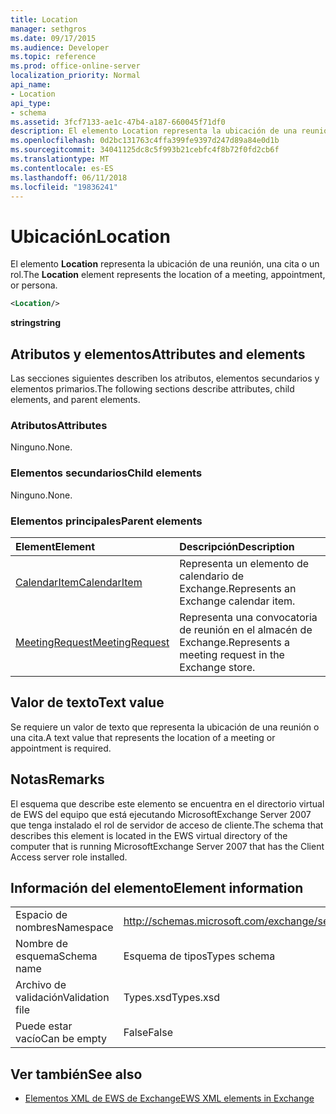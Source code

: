 ```yaml
---
title: Location
manager: sethgros
ms.date: 09/17/2015
ms.audience: Developer
ms.topic: reference
ms.prod: office-online-server
localization_priority: Normal
api_name:
- Location
api_type:
- schema
ms.assetid: 3fcf7133-ae1c-47b4-a187-660045f71df0
description: El elemento Location representa la ubicación de una reunión, una cita o un rol.
ms.openlocfilehash: 0d2bc131763c4ffa399fe9397d247d89a84e0d1b
ms.sourcegitcommit: 34041125dc8c5f993b21cebfc4f8b72f0fd2cb6f
ms.translationtype: MT
ms.contentlocale: es-ES
ms.lasthandoff: 06/11/2018
ms.locfileid: "19836241"
---
```

# <a name="location"></a><span data-ttu-id="c3914-103">Ubicación</span><span class="sxs-lookup"><span data-stu-id="c3914-103">Location</span></span>

<span data-ttu-id="c3914-104">El elemento **Location** representa la ubicación de una reunión, una cita o un rol.</span><span class="sxs-lookup"><span data-stu-id="c3914-104">The **Location** element represents the location of a meeting, appointment, or persona.</span></span> 
  
```xml
<Location/>
```

 <span data-ttu-id="c3914-105">**string**</span><span class="sxs-lookup"><span data-stu-id="c3914-105">**string**</span></span>
## <a name="attributes-and-elements"></a><span data-ttu-id="c3914-106">Atributos y elementos</span><span class="sxs-lookup"><span data-stu-id="c3914-106">Attributes and elements</span></span>

<span data-ttu-id="c3914-107">Las secciones siguientes describen los atributos, elementos secundarios y elementos primarios.</span><span class="sxs-lookup"><span data-stu-id="c3914-107">The following sections describe attributes, child elements, and parent elements.</span></span>
  
### <a name="attributes"></a><span data-ttu-id="c3914-108">Atributos</span><span class="sxs-lookup"><span data-stu-id="c3914-108">Attributes</span></span>

<span data-ttu-id="c3914-109">Ninguno.</span><span class="sxs-lookup"><span data-stu-id="c3914-109">None.</span></span>
  
### <a name="child-elements"></a><span data-ttu-id="c3914-110">Elementos secundarios</span><span class="sxs-lookup"><span data-stu-id="c3914-110">Child elements</span></span>

<span data-ttu-id="c3914-111">Ninguno.</span><span class="sxs-lookup"><span data-stu-id="c3914-111">None.</span></span>
  
### <a name="parent-elements"></a><span data-ttu-id="c3914-112">Elementos principales</span><span class="sxs-lookup"><span data-stu-id="c3914-112">Parent elements</span></span>

|<span data-ttu-id="c3914-113">**Element**</span><span class="sxs-lookup"><span data-stu-id="c3914-113">**Element**</span></span>|<span data-ttu-id="c3914-114">**Descripción**</span><span class="sxs-lookup"><span data-stu-id="c3914-114">**Description**</span></span>|
|:-----|:-----|
|[<span data-ttu-id="c3914-115">CalendarItem</span><span class="sxs-lookup"><span data-stu-id="c3914-115">CalendarItem</span></span>](calendaritem.md) <br/> |<span data-ttu-id="c3914-116">Representa un elemento de calendario de Exchange.</span><span class="sxs-lookup"><span data-stu-id="c3914-116">Represents an Exchange calendar item.</span></span>  <br/> |
|[<span data-ttu-id="c3914-117">MeetingRequest</span><span class="sxs-lookup"><span data-stu-id="c3914-117">MeetingRequest</span></span>](meetingrequest.md) <br/> |<span data-ttu-id="c3914-118">Representa una convocatoria de reunión en el almacén de Exchange.</span><span class="sxs-lookup"><span data-stu-id="c3914-118">Represents a meeting request in the Exchange store.</span></span>  <br/> |
   
## <a name="text-value"></a><span data-ttu-id="c3914-119">Valor de texto</span><span class="sxs-lookup"><span data-stu-id="c3914-119">Text value</span></span>

<span data-ttu-id="c3914-120">Se requiere un valor de texto que representa la ubicación de una reunión o una cita.</span><span class="sxs-lookup"><span data-stu-id="c3914-120">A text value that represents the location of a meeting or appointment is required.</span></span>
  
## <a name="remarks"></a><span data-ttu-id="c3914-121">Notas</span><span class="sxs-lookup"><span data-stu-id="c3914-121">Remarks</span></span>

<span data-ttu-id="c3914-122">El esquema que describe este elemento se encuentra en el directorio virtual de EWS del equipo que está ejecutando MicrosoftExchange Server 2007 que tenga instalado el rol de servidor de acceso de cliente.</span><span class="sxs-lookup"><span data-stu-id="c3914-122">The schema that describes this element is located in the EWS virtual directory of the computer that is running MicrosoftExchange Server 2007 that has the Client Access server role installed.</span></span>
  
## <a name="element-information"></a><span data-ttu-id="c3914-123">Información del elemento</span><span class="sxs-lookup"><span data-stu-id="c3914-123">Element information</span></span>

|||
|:-----|:-----|
|<span data-ttu-id="c3914-124">Espacio de nombres</span><span class="sxs-lookup"><span data-stu-id="c3914-124">Namespace</span></span>  <br/> |http://schemas.microsoft.com/exchange/services/2006/types  <br/> |
|<span data-ttu-id="c3914-125">Nombre de esquema</span><span class="sxs-lookup"><span data-stu-id="c3914-125">Schema name</span></span>  <br/> |<span data-ttu-id="c3914-126">Esquema de tipos</span><span class="sxs-lookup"><span data-stu-id="c3914-126">Types schema</span></span>  <br/> |
|<span data-ttu-id="c3914-127">Archivo de validación</span><span class="sxs-lookup"><span data-stu-id="c3914-127">Validation file</span></span>  <br/> |<span data-ttu-id="c3914-128">Types.xsd</span><span class="sxs-lookup"><span data-stu-id="c3914-128">Types.xsd</span></span>  <br/> |
|<span data-ttu-id="c3914-129">Puede estar vacío</span><span class="sxs-lookup"><span data-stu-id="c3914-129">Can be empty</span></span>  <br/> |<span data-ttu-id="c3914-130">False</span><span class="sxs-lookup"><span data-stu-id="c3914-130">False</span></span>  <br/> |
   
## <a name="see-also"></a><span data-ttu-id="c3914-131">Ver también</span><span class="sxs-lookup"><span data-stu-id="c3914-131">See also</span></span>



- [<span data-ttu-id="c3914-132">Elementos XML de EWS de Exchange</span><span class="sxs-lookup"><span data-stu-id="c3914-132">EWS XML elements in Exchange</span></span>](ews-xml-elements-in-exchange.md)


